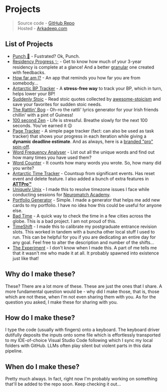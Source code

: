 # Projects

> Source code - [GitHub Repo](https://github.com/drarkadeep/projects) <br>
> Hosted - [Arkadeep.com](https://arkadeep.com/projects)

## List of Projects
- [Punch 🥊](https://arkadeep.com/projects/punch) - Fustrated? Ok, Punch.
- [Residency Progress ✨](https://arkadeep.com/projects/residency-progress) - Get to know how much of your 3-year residency is complete at a glance! And a better [granular](https://arkadeep.com/projects/residency-progress/granular.html) one created with feedbacks.
- [How far am I?](https://arkadeep.com/projects/far) - An app that reminds you how far you are from somebody...
- [Antarctic BP Tracker](https://arkadeep.com/projects/bp) - A **stress-free way** to track your BP, which in turn, helps lower your BP!
- [Suddenly Stoic](https://arkadeep.com/projects/suddenly-stoic) - Read stoic quotes collected by [awesome-stoicism](https://github.com/DavidWells/awesome-stoicism/tree/master) and save your favorites for sudden stoic needs.
- [The Rattlin' Bog](https://arkadeep.com/projects/the-rattlin-bog) - Oh-ro the rattli' lyrics generator for your Irish friends chillin' with a pint of Guiness!
- [100 second Zen](https://arkadeep.com/projects/100-second-zen) - Life is stressful. Breathe slowly for the next 100 seconds. You've earned it 😌
- [Page Tracker](https://arkadeep.com/projects/page-tracker) - A simple page tracker (fact: can also be used as task tracker) that shows your progress in each iteration while giving a **dynamic deadline estimate**. And as always, here is a [branded "pro" spin-off](https://arkadeep.com/projects/page-tracker/pro.html).
- [Word Frequency Analyser](https://arkadeep.com/projects/word-frequency-analyser) - List out all the unique words and find out how many times you have used them?
- [Word Counter](https://arkadeep.com/projects/word-counter) - It counts how many words you wrote. So, how many did you write?
- [Antarctic Time Tracker](https://arkadeep.com/projects/att) - Countsup from significant events. Has reset event and delete feature. I also added a bunch of extra features in [**ATTPro™️**](https://arkadeep.com/projects/att/pro.html)
- [Uniquely Unix](https://arkadeep.com/projects/uniquely-unix) - I made this to resolve timezone issues I face while conducting sessions for [Neuromatch Academy](https://compneuro.neuromatch.io/).
- [Portfolio Generator](https://arkadeep.com/projects/portfolio-generator) - Simple. I made a generator that helps me add new cards to my portfolio. I have no idea how this could be useful for anyone else.
- [Bad Time](https://arkadeep.com/projects/bad-time) - A quick way to check the time in a few cities across the globe. This is a bad project. I am not proud of this.
- [TimeShift](https://arkadeep.com/projects/timeshift) - I made this to calibrate my postgraduate entrance revision slots. This worked in tandem with a buncha other local stuff I used to run. This can be helpful for you if you are dedicating an entire day for any goal. Feel free to alter the description and number of the shifts...
- [The Experiment](https://arkadeep.com/projects/the-experiment) - I don't know when I made this. A part of me tells me that it wasn't me who made it at all. It probably spawned into existence just like that! 

## Why do I make these?
These? There are a lot more of these. These are just the ones that I share. A more fundamental question would be - why did I make those, that is, those which are not these, when I'm not even sharing them with you. As for the question you asked, I make these for sharing with you.

## How do I make these?
I type the code (usually with fingers) onto a keyboard. The keyboard driver dutifully deposits the inputs onto some file which is effortlessly transported to my IDE-of-choice Visual Studio Code following which I sync my local folders with GitHub. LLMs often play silent but violent parts in this data pipeline.

## When do I make these?
Pretty much always. In fact, right now I'm probably working on something that'll be added to the repo soon. Keep checking it out...
